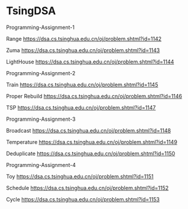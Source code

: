 # TsingDSA

Programming-Assignment-1

Range https://dsa.cs.tsinghua.edu.cn/oj/problem.shtml?id=1142

Zuma https://dsa.cs.tsinghua.edu.cn/oj/problem.shtml?id=1143

LightHouse https://dsa.cs.tsinghua.edu.cn/oj/problem.shtml?id=1144



Programming-Assignment-2

Train https://dsa.cs.tsinghua.edu.cn/oj/problem.shtml?id=1145

Proper Rebuild https://dsa.cs.tsinghua.edu.cn/oj/problem.shtml?id=1146

TSP https://dsa.cs.tsinghua.edu.cn/oj/problem.shtml?id=1147


Programming-Assignment-3

Broadcast https://dsa.cs.tsinghua.edu.cn/oj/problem.shtml?id=1148

Temperature https://dsa.cs.tsinghua.edu.cn/oj/problem.shtml?id=1149

Deduplicate https://dsa.cs.tsinghua.edu.cn/oj/problem.shtml?id=1150


Programming-Assignment-4

Toy https://dsa.cs.tsinghua.edu.cn/oj/problem.shtml?id=1151

Schedule https://dsa.cs.tsinghua.edu.cn/oj/problem.shtml?id=1152

Cycle https://dsa.cs.tsinghua.edu.cn/oj/problem.shtml?id=1153
